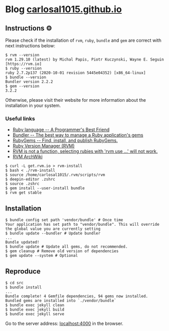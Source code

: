 # Blog [carlosal1015.github.io](https://carlosal1015.github.io)

## Instructions ⚙️

Please check if the installation of `rvm`, `ruby`, `bundle` and `gem`
are correct with next instructions below:

```console
$ rvm --version
rvm 1.29.10 (latest) by Michal Papis, Piotr Kuczynski, Wayne E. Seguin [https://rvm.io]
$ ruby --version
ruby 2.7.2p137 (2020-10-01 revision 5445e04352) [x86_64-linux]
$ bundle --version
Bundler version 2.2.2
$ gem --version
3.2.2
```

Otherwise, please visit their website for more information about the
installation in your system.

### Useful links

- [Ruby language -- A Programmer's Best Friend](https://www.ruby-lang.org)
- [Bundler -- The best way to manage a Ruby application's gems](https://bundler.io)
- [RubyGems -- Find, install, and publish RubyGems.](https://rubygems.org)
- [Ruby Version Manager (RVM)](https://rvm.io)
- [RVM is not a function, selecting rubies with 'rvm use ...' will not work.](https://stackoverflow.com/a/27990042/9302545)
- [RVM ArchWiki](https://wiki.archlinux.org/index.php/RVM)

```console
$ curl -L get.rvm.io > rvm-install
$ bash < ./rvm-install
$ source /home/carlosal1015/.rvm/scripts/rvm
$ deepin-editor .zshrc
$ source .zshrc
$ gem install --user-install bundle
$ rvm get stable
```

## Installation

```console
$ bundle config set path 'vendor/bundle' # Once time
Your application has set path to "vendor/bundle". This will override the global value you are currently setting
$ bundle update --bundler # Update bundler
...
Bundle updated!
$ bundle update # Update all gems, do not recommended.
$ gem cleanup # Remove old version of dependencies
$ gem update --system # Optional
```

## Reproduce

```console
$ cd src
$ bundle install
...
Bundle complete! 4 Gemfile dependencies, 94 gems now installed.
Bundled gems are installed into `./vendor/bundle`
$ bundle exec jekyll clean
$ bundle exec jekyll build
$ bundle exec jekyll serve
```

Go to the server address: [localhost:4000](http://127.0.0.1:4000) in the browser.
